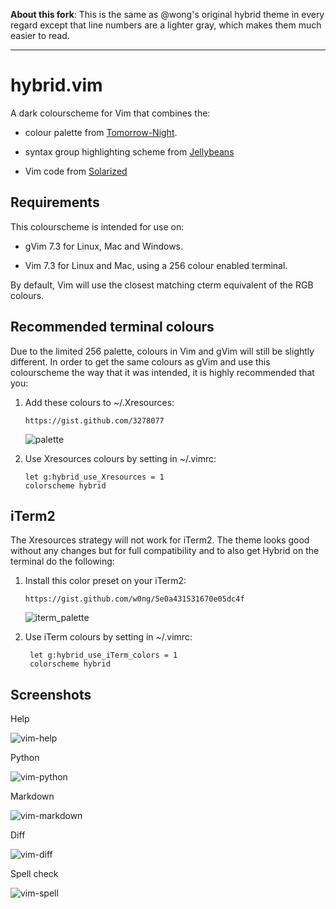 **About this fork**: This is the same as @wong's original hybrid theme in every regard except that line numbers are
a lighter gray, which makes them much easier to read.

-------------------------------

# hybrid.vim

A dark colourscheme for Vim that combines the:

-   colour palette from [Tomorrow-Night](https://github.com/chriskempson/vim-tomorrow-theme).

-   syntax group highlighting scheme from [Jellybeans](https://github.com/nanotech/jellybeans.vim)

-   Vim code from [Solarized](https://github.com/altercation/vim-colors-solarized)

## Requirements

This colourscheme is intended for use on:

-   gVim 7.3 for Linux, Mac and Windows.

-   Vim 7.3 for Linux and Mac, using a 256 colour enabled terminal.

By default, Vim will use the closest matching cterm equivalent of the RGB
colours.

## Recommended terminal colours

Due to the limited 256 palette, colours in Vim and gVim will still be slightly
different. In order to get the same colours as gVim and use this colourscheme
the way that it was intended, it is highly recommended that you:

1.  Add these colours to ~/.Xresources:

        https://gist.github.com/3278077

    ![palette](http://dl.dropbox.com/u/23813887/Xresources-palette.png)

2.  Use Xresources colours by setting in ~/.vimrc:

        let g:hybrid_use_Xresources = 1
        colorscheme hybrid

## iTerm2

The Xresources strategy will not work for iTerm2. The theme looks good without
any changes but for full compatibility and to also get Hybrid on the terminal
do the following:

1.  Install this color preset on your iTerm2:

        https://gist.github.com/w0ng/5e0a431531670e05dc4f

    ![iterm_palette](http://i.imgur.com/wSWCyen.png)

2. Use iTerm colours by setting in ~/.vimrc:

        let g:hybrid_use_iTerm_colors = 1
        colorscheme hybrid

## Screenshots

Help

![vim-help](http://dl.dropbox.com/u/23813887/vim-help.png)

Python

![vim-python](http://dl.dropbox.com/u/23813887/vim-python.png)

Markdown

![vim-markdown](http://dl.dropbox.com/u/23813887/vim-markdown.png)

Diff

![vim-diff](http://dl.dropbox.com/u/23813887/vim-diff.png)

Spell check

![vim-spell](https://dl.dropboxusercontent.com/u/23813887/vim-spell.png)
